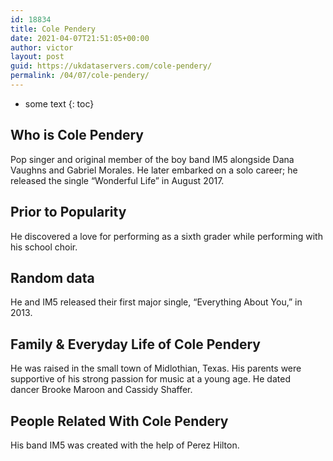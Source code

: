 ```yaml
---
id: 18834
title: Cole Pendery
date: 2021-04-07T21:51:05+00:00
author: victor
layout: post
guid: https://ukdataservers.com/cole-pendery/
permalink: /04/07/cole-pendery/
---
```


* some text
{: toc}


## Who is Cole Pendery



Pop singer and original member of the boy band IM5 alongside Dana Vaughns and Gabriel Morales. He later embarked on a solo career; he released the single &#8220;Wonderful Life&#8221; in August 2017. 

                
                
                
## Prior to Popularity



He discovered a love for performing as a sixth grader while performing with his school choir. 

                
                
                
## Random data



He and IM5 released their first major single, &#8220;Everything About You,&#8221; in 2013. 

                
                
                
## Family & Everyday Life of Cole Pendery



He was raised in the small town of Midlothian, Texas. His parents were supportive of his strong passion for music at a young age. He dated dancer Brooke Maroon and Cassidy Shaffer. 

                
                
                
## People Related With Cole Pendery



His band IM5 was created with the help of Perez Hilton. 

                
              
            
          
          
          